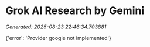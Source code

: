 # Grok AI Research by Gemini
*Generated: 2025-08-23 22:46:34.703881*

{'error': 'Provider google not implemented'}